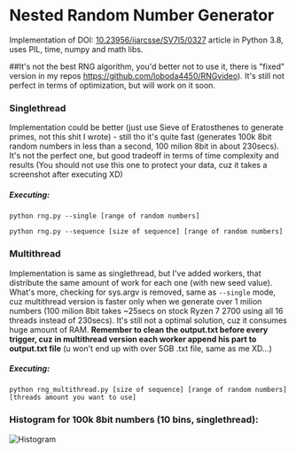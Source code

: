 # Nested Random Number Generator 
Implementation of DOI: [10.23956/ijarcsse/SV7I5/0327](http://ijarcsse.com/Before_August_2017/docs/papers/Volume_7/5_May2017/SV7I5-0327.pdf) article in Python 3.8, uses PIL, time, numpy and math libs.

##It's not the best RNG algorithm, you'd better not to use it, there is "fixed" version in my repos https://github.com/loboda4450/RNGvideo). It's still not perfect in terms of optimization, but will work on it soon.

### Singlethread
Implementation could be better (just use Sieve of Eratosthenes to generate primes, not this shit I wrote) - still tho it's quite fast (generates 100k 8bit random numbers in less than a second, 100 milion 8bit in about 230secs). It's not the perfect one, but good tradeoff in terms of time complexity and results (You should not use this one to protect your data, cuz it takes a screenshot after executing XD)

##### Executing:

```python rng.py --single [range of random numbers]```

```python rng.py --sequence [size of sequence] [range of random numbers]```

### Multithread
Implementation is same as singlethread, but I've added workers, that distribute the same amount of work for each one (with new seed value). What's more, checking for sys.argv is removed, same as ```--single``` mode, cuz multithread version is faster only when we generate over 1 milion numbers (100 milion 8bit takes ~25secs on stock Ryzen 7 2700 using all 16 threads instead of 230secs). It's still not a optimal solution, cuz it consumes huge amount of RAM. __Remember to clean the output.txt before every trigger, cuz in multithread version each worker append his part to output.txt file__ (u won't end up with over 5GB .txt file, same as me XD...)

##### Executing:
```python rng_multithread.py [size of sequence] [range of random numbers] [threads amount you want to use]```

### Histogram for 100k 8bit numbers (10 bins, singlethread):
![Histogram](https://raw.githubusercontent.com/loboda4450/RNG/master/hist.png)

